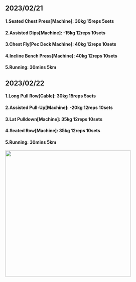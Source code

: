 ## 2023/02/21
#### 1.Seated Chest Press\[Machine\]: 30kg 15reps 5sets
#### 2.Assisted Dips\[Machine\]: -15kg 12reps 10sets
#### 3.Chest Fly\[Pec Deck Machine\]: 40kg 12reps 10sets
#### 4.Incline Bench Press\[Machine\]: 40kg 12reps 10sets
#### 5.Running: 30mins 5km

## 2023/02/22
#### 1.Long Pull Row\[Cable\]: 30kg 15reps 5sets
#### 2.Assisted Pull-Up\[Machine\]: -20kg 12reps 10sets
#### 3.Lat Pulldown\[Machine\]: 35kg 12reps 10sets
#### 4.Seated Row\[Machine\]: 35kg 12reps 10sets
#### 5.Running: 30mins 5km

<img src='../_resources/__077.png' width='400px' />
